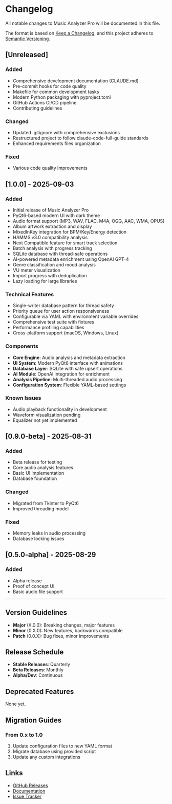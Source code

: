 # Changelog

All notable changes to Music Analyzer Pro will be documented in this file.

The format is based on [Keep a Changelog](https://keepachangelog.com/en/1.0.0/),
and this project adheres to [Semantic Versioning](https://semver.org/spec/v2.0.0.html).

## [Unreleased]

### Added
- Comprehensive development documentation (CLAUDE.md)
- Pre-commit hooks for code quality
- Makefile for common development tasks
- Modern Python packaging with pyproject.toml
- GitHub Actions CI/CD pipeline
- Contributing guidelines

### Changed
- Updated .gitignore with comprehensive exclusions
- Restructured project to follow claude-code-full-guide standards
- Enhanced requirements files organization

### Fixed
- Various code quality improvements

## [1.0.0] - 2025-09-03

### Added
- Initial release of Music Analyzer Pro
- PyQt6-based modern UI with dark theme
- Audio format support (MP3, WAV, FLAC, M4A, OGG, AAC, WMA, OPUS)
- Album artwork extraction and display
- MixedInKey integration for BPM/Key/Energy detection
- HAMMS v3.0 compatibility analysis
- Next Compatible feature for smart track selection
- Batch analysis with progress tracking
- SQLite database with thread-safe operations
- AI-powered metadata enrichment using OpenAI GPT-4
- Genre classification and mood analysis
- VU meter visualization
- Import progress with deduplication
- Lazy loading for large libraries

### Technical Features
- Single-writer database pattern for thread safety
- Priority queue for user action responsiveness
- Configurable via YAML with environment variable overrides
- Comprehensive test suite with fixtures
- Performance profiling capabilities
- Cross-platform support (macOS, Windows, Linux)

### Components
- **Core Engine**: Audio analysis and metadata extraction
- **UI System**: Modern PyQt6 interface with animations
- **Database Layer**: SQLite with safe upsert operations
- **AI Module**: OpenAI integration for enrichment
- **Analysis Pipeline**: Multi-threaded audio processing
- **Configuration System**: Flexible YAML-based settings

### Known Issues
- Audio playback functionality in development
- Waveform visualization pending
- Equalizer not yet implemented

## [0.9.0-beta] - 2025-08-31

### Added
- Beta release for testing
- Core audio analysis features
- Basic UI implementation
- Database foundation

### Changed
- Migrated from Tkinter to PyQt6
- Improved threading model

### Fixed
- Memory leaks in audio processing
- Database locking issues

## [0.5.0-alpha] - 2025-08-29

### Added
- Alpha release
- Proof of concept UI
- Basic audio file support

---

## Version Guidelines

- **Major** (X.0.0): Breaking changes, major features
- **Minor** (0.X.0): New features, backwards compatible
- **Patch** (0.0.X): Bug fixes, minor improvements

## Release Schedule

- **Stable Releases**: Quarterly
- **Beta Releases**: Monthly
- **Alpha/Dev**: Continuous

## Deprecated Features

None yet.

## Migration Guides

### From 0.x to 1.0

1. Update configuration files to new YAML format
2. Migrate database using provided script
3. Update any custom integrations

## Links

- [GitHub Releases](https://github.com/yourusername/music-analyzer-pro/releases)
- [Documentation](https://github.com/yourusername/music-analyzer-pro/wiki)
- [Issue Tracker](https://github.com/yourusername/music-analyzer-pro/issues)